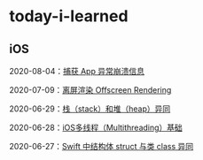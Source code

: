 # today-i-learned

## iOS

2020-08-04：[捕获 App 异常崩溃信息](iOS/learned%20from%20frameworks/2020-08-04%20捕获%20App%20异常崩溃信息.md)

2020-07-09：[离屏渲染 Offscreen Rendering](iOS/learned%20from%20blogs/2020-07-09%20离屏渲染%20Offscreen%20Rendering.md)

2020-06-29：[栈（stack）和堆（heap）异同](iOS/2020-06-29%20栈（stack）和堆（heap）异同.md) 

2020-06-28：[iOS多线程（Multithreading）基础](iOS/2020-06-28%20iOS%20多线程（Multithreading）基础.md )

2020-06-27：[Swift 中结构体 struct 与类 class 异同](iOS/2020-06-27%20Swift%20中结构体%20struct%20与类%20class%20异同.md)




